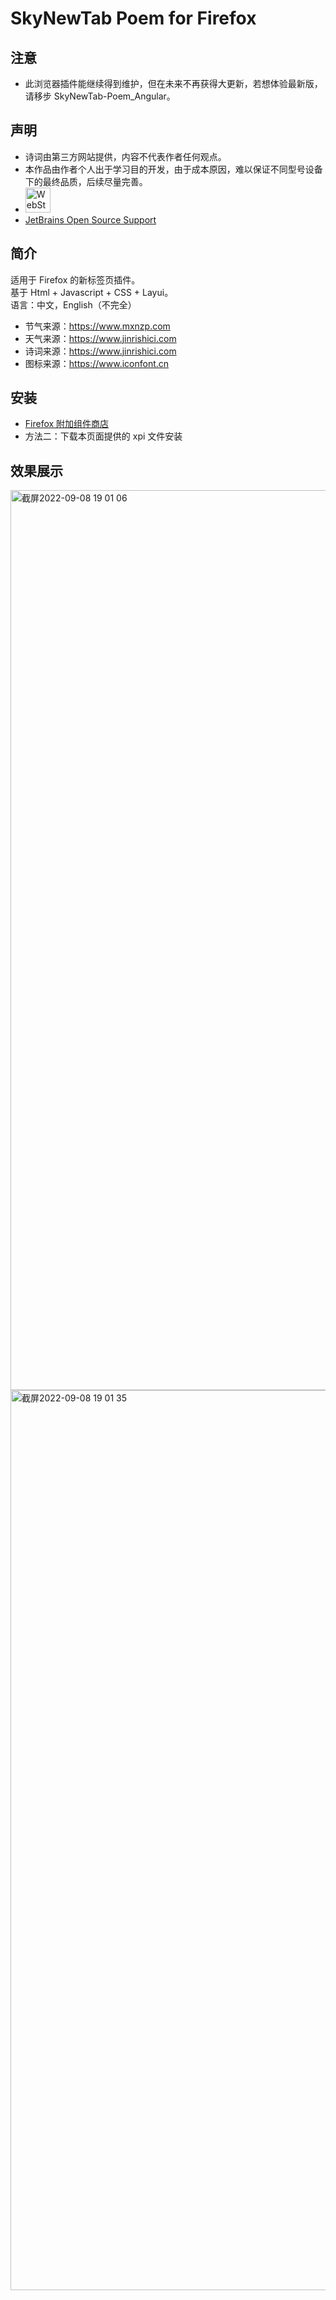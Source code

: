 # SkyNewTab Poem for Firefox
## 注意
* 此浏览器插件能继续得到维护，但在未来不再获得大更新，若想体验最新版，请移步 SkyNewTab-Poem_Angular。

## 声明
* 诗词由第三方网站提供，内容不代表作者任何观点。  
* 本作品由作者个人出于学习目的开发，由于成本原因，难以保证不同型号设备下的最终品质，后续尽量完善。
* <img height="40" src="https://resources.jetbrains.com/storage/products/company/brand/logos/WebStorm_icon.png" alt="WebStorm logo.">
* [JetBrains Open Source Support](https://jb.gg/OpenSourceSupport "跳转至 JetBrains Open Source Support")

## 简介
适用于 Firefox 的新标签页插件。  
基于 Html + Javascript + CSS + Layui。   
语言：中文，English（不完全）
* 节气来源：https://www.mxnzp.com 
* 天气来源：https://www.jinrishici.com 
* 诗词来源：https://www.jinrishici.com  
* 图标来源：https://www.iconfont.cn  

## 安装
* [Firefox 附加组件商店](https://addons.mozilla.org/zh-CN/firefox/addon/sky诗词-新标签页 "跳转至 Firefox 附加组件商店")
* 方法二：下载本页面提供的 xpi 文件安装

## 效果展示
<img width="1440" alt="截屏2022-09-08 19 01 06" src="https://user-images.githubusercontent.com/28004442/189105986-d1df37d9-5da7-4bf4-934f-224222e0a74d.png">

<img width="1440" alt="截屏2022-09-08 19 01 35" src="https://user-images.githubusercontent.com/28004442/189106062-fe976782-13ff-454b-b1b0-d3870389823a.png">
